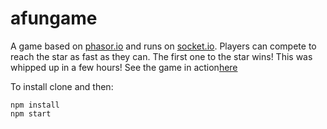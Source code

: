 # afungame

A game based on [phasor.io](http://phaser.io/) and runs on [socket.io](http://socket.io/). Players can 
compete to reach the star as fast as they can. The first one to the star wins! This was whipped up in a few hours!
See the game in action[here](https://calm-hamlet-2538.herokuapp.com/)

To install clone and then:
```
npm install
npm start
```
